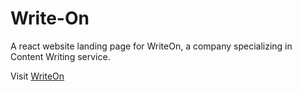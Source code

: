 # Write-On

A react website landing page for WriteOn, a company specializing in Content Writing service.

Visit [WriteOn](https://writeon.in)
